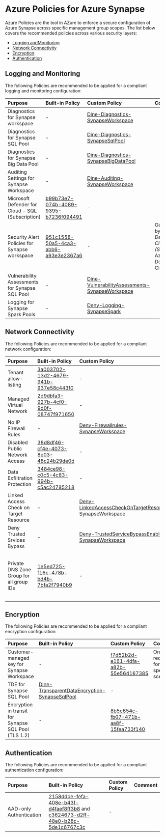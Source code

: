 # Azure Policies for Azure Synapse

Azure Policies are the tool in AZure to enforce a secure configuration of Azure Synapse across specific management group scopes. The list below covers the recommended policies across various security layers:
- [Logging andMonitoring](#logging-and-monitoring)
- [Network Connectivity](#network-connectivity)
- [Encryption](#encryption)
- [Authentication](#authentication)

## Logging and Monitoring

The following Policies are recommended to be applied for a compliant logging and monitoring configuration:

| Purpose                                           | Built-in Policy | Custom Policy | Comment |
|:--------------------------------------------------|:----------------|:--------------|:--------|
| Diagnostics for Synapse workspace                 | - | [Dine-Diagnostics-SynapseWorkspace](/docs/AzurePolicies/Dine-Diagnostics-SynapseWorkspace.json) | |
| Diagnostics for Synapse SQL Pool                  | - | [Dine-Diagnostics-SynapseSqlPool](/docs/AzurePolicies/Dine-Diagnostics-SynapseSqlPool.json) | |
| Diagnostics for Synapse Big Data Pool             | - | [Dine-Diagnostics-SynapseBigDataPool](/docs/AzurePolicies/Dine-Diagnostics-SynapseBigDataPool.json) | |
| Auditing Settings for Synapse Workspace           | - | [Dine-Auditing-SynapseWorkspace](/docs/AzurePolicies/Dine-Diagnostics-SynapseBigDataPool.json) | |
| Microsoft Defender for Cloud - SQL (Subscription) | [b99b73e7-074b-4089-9395-b7236f094491](https://portal.azure.com/#view/Microsoft_Azure_Policy/PolicyDetailBlade/definitionId/%2Fproviders%2FMicrosoft.Authorization%2FpolicyDefinitions%2Fb99b73e7-074b-4089-9395-b7236f094491) | - | |
| Security Alert Policies for Synapse workspace     | [951c1558-50a5-4ca3-abb6-a93e3e2367a6](https://portal.azure.com/#view/Microsoft_Azure_Policy/PolicyDetailBlade/definitionId/%2Fproviders%2FMicrosoft.Authorization%2FpolicyDefinitions%2F951c1558-50a5-4ca3-abb6-a93e3e2367a6) | - | Gets enabled by "*Microsoft Defender for Cloud - SQL (Subscription)* Azure Defender for Cloud" |
| Vulnerability Assessments for Synapse SQL Pool    | - | [Dine-VulnerabilityAssessments-SynapseWorkspace](/docs/AzurePolicies/Dine-VulnerabilityAssessments-SynapseWorkspace.json) | |
| Logging for Synapse Spark Pools                   | - | [Deny-Logging-SynapseSpark](/docs/AzurePolicies/Deny-Logging-SynapseSpark.json) | |

## Network Connectivity

The following Policies are recommended to be applied for a compliant network configuration:

| Purpose                                | Built-in Policy | Custom Policy | Comment |
|:---------------------------------------|:----------------|:--------------|:--------|
| Tenant allow-listing                   | [3a003702-13d2-4679-941b-937e58c443f0](https://portal.azure.com/#view/Microsoft_Azure_Policy/PolicyDetailBlade/definitionId/%2Fproviders%2FMicrosoft.Authorization%2FpolicyDefinitions%2F3a003702-13d2-4679-941b-937e58c443f0) | - | |
| Managed Virtual Network                | [2d9dbfa3-927b-4cf0-9d0f-08747f971650](https://portal.azure.com/#view/Microsoft_Azure_Policy/PolicyDetailBlade/definitionId/%2Fproviders%2FMicrosoft.Authorization%2FpolicyDefinitions%2F2d9dbfa3-927b-4cf0-9d0f-08747f971650) | - | |
| No IP Firewall Rules                   | - | [Deny-Firewallrules-SynapseWorkspace](/docs/AzurePolicies/Deny-Firewallrules-SynapseWorkspace.json) |
| Disabled Public Network Access         | [38d8df46-cf4e-4073-8e03-48c24b29de0d](https://portal.azure.com/#view/Microsoft_Azure_Policy/PolicyDetailBlade/definitionId/%2Fproviders%2FMicrosoft.Authorization%2FpolicyDefinitions%2F38d8df46-cf4e-4073-8e03-48c24b29de0d) | - | |
| Data Exfiltration Protection           | [3484ce98-c0c5-4c83-994b-c5ac24785218](https://portal.azure.com/#view/Microsoft_Azure_Policy/PolicyDetailBlade/definitionId/%2Fproviders%2FMicrosoft.Authorization%2FpolicyDefinitions%2F3484ce98-c0c5-4c83-994b-c5ac24785218) | - | |
| Linked Access Check on Target Resource | - | [Deny-LinkedAccessCheckOnTargetResource-SynapseWorkspace](/docs/AzurePolicies/Deny-LinkedAccessCheckOnTargetResource-SynapseWorkspace.json) |
| Deny Trusted Srvices Bypass | - | [Deny-TrustedServiceBypassEnabled-SynapseWorkspace](/docs/AzurePolicies/Deny-TrustedServiceBypassEnabled-SynapseWorkspace.json) | |
| Private DNS Zone Group for all group IDs | [1e5ed725-f16c-478b-bd4b-7bfa2f7940b9](https://portal.azure.com/#view/Microsoft_Azure_Policy/PolicyDetailBlade/definitionId/%2Fproviders%2FMicrosoft.Authorization%2FpolicyDefinitions%2F1e5ed725-f16c-478b-bd4b-7bfa2f7940b9) | - | Can be assigned with different parameters to cover all sub-resources. | |

## Encryption

The following Policies are recommended to be applied for a compliant encryption configuration:

| Purpose                                              | Built-in Policy | Custom Policy | Comment |
|:-----------------------------------------------------|:----------------|:--------------|:--------|
| Customer-managed key for Synapse Workspace           | - | [f7d52b2d-e161-4dfa-a82b-55e564167385](https://portal.azure.com/#view/Microsoft_Azure_Policy/PolicyDetailBlade/definitionId/%2Fproviders%2FMicrosoft.Authorization%2FpolicyDefinitions%2Ff7d52b2d-e161-4dfa-a82b-55e564167385) | Only required for specific sceanrios. |
| TDE for Synapse SQL Pool                             | [Dine-TransparentDataEncryption-SynapseSqlPool](/docs/AzurePolicies/Dine-TransparentDataEncryption-SynapseSqlPool.json) | - | |
| Encryption in transit for Synapse SQL Pool (TLS 1.2) | - | [8b5c654c-fb07-471b-aa8f-15fea733f140](https://portal.azure.com/#view/Microsoft_Azure_Policy/PolicyDetailBlade/definitionId/%2Fproviders%2FMicrosoft.Authorization%2FpolicyDefinitions%2F8b5c654c-fb07-471b-aa8f-15fea733f140) | |

## Authentication

The following Policies are recommended to be applied for a compliant authentication configuration:

| Purpose                                 | Built-in Policy | Custom Policy | Comment |
|:----------------------------------------|:----------------|:--------------|:--------|
| AAD-only Authentication | [2158ddbe-fefa-408e-b43f-d4faef8ff3b8](https://portal.azure.com/#view/Microsoft_Azure_Policy/PolicyDetailBlade/definitionId/%2Fproviders%2FMicrosoft.Authorization%2FpolicyDefinitions%2F2158ddbe-fefa-408e-b43f-d4faef8ff3b8) and [c3624673-d2ff-48e0-b28c-5de1c6767c3c](https://portal.azure.com/#view/Microsoft_Azure_Policy/PolicyDetailBlade/definitionId/%2Fproviders%2FMicrosoft.Authorization%2FpolicyDefinitions%2Fc3624673-d2ff-48e0-b28c-5de1c6767c3c) | - | |
